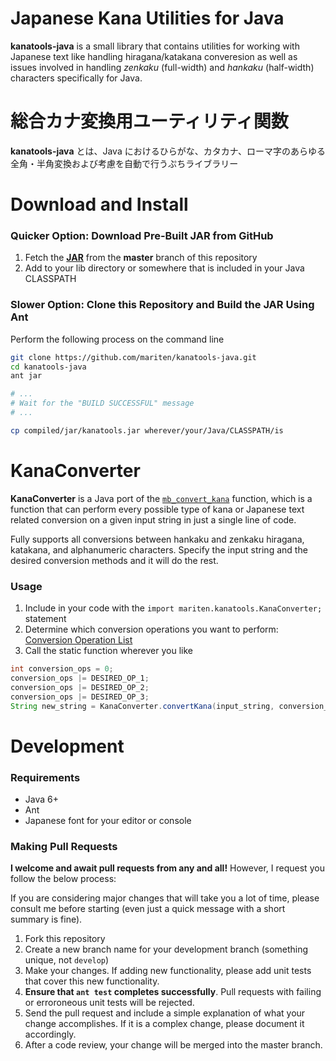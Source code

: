 # Japanese Kana Utilities for Java
**kanatools-java** is a small library that contains utilities for working with Japanese text like handling hiragana/katakana converesion as well as issues involved in handling *zenkaku* (full-width) and *hankaku* (half-width) characters specifically for Java.

# 総合カナ変換用ユーティリティ関数
**kanatools-java** とは、Java におけるひらがな、カタカナ、ローマ字のあらゆる全角・半角変換および考慮を自動で行うぷちライブラリー

# Download and Install
### Quicker Option: Download Pre-Built JAR from GitHub
1. Fetch the [**JAR**](https://github.com/mariten/kanatools-java/blob/master/compiled/jar/kanatools.jar) from the **master** branch of this repository
2. Add to your lib directory or somewhere that is included in your Java CLASSPATH

### Slower Option: Clone this Repository and Build the JAR Using Ant
Perform the following process on the command line
```bash
git clone https://github.com/mariten/kanatools-java.git
cd kanatools-java
ant jar

# ...
# Wait for the "BUILD SUCCESSFUL" message
# ...

cp compiled/jar/kanatools.jar wherever/your/Java/CLASSPATH/is
```

# KanaConverter
**KanaConverter** is a Java port of the [`mb_convert_kana`](http://www.php.net/manual/en/function.mb-convert-kana.php) function, which is a function that can perform every possible type of kana or Japanese text related conversion on a given input string in just a single line of code.

Fully supports all conversions between hankaku and zenkaku hiragana, katakana, and alphanumeric characters. Specify the input string and the desired conversion methods and it will do the rest.

### Usage
1. Include in your code with the `import mariten.kanatools.KanaConverter;` statement
2. Determine which conversion operations you want to perform: [Conversion Operation List](https://github.com/mariten/kanatools-java/blob/master/src/mariten/kanatools/KanaConverter.java#L11)
3. Call the static function wherever you like
```java
int conversion_ops = 0;
conversion_ops |= DESIRED_OP_1;
conversion_ops |= DESIRED_OP_2;
conversion_ops |= DESIRED_OP_3;
String new_string = KanaConverter.convertKana(input_string, conversion_ops);
```

# Development
### Requirements
* Java 6+
* Ant
* Japanese font for your editor or console

### Making Pull Requests
**I welcome and await pull requests from any and all!** However, I request you follow the below process:

If you are considering major changes that will take you a lot of time, please consult me before starting (even just a quick message with a short summary is fine).

1. Fork this repository
2. Create a new branch name for your development branch (something unique, not `develop`)
3. Make your changes.  If adding new functionality, please add unit tests that cover this new functionality.
4. **Ensure that `ant test` completes successfully**.  Pull requests with failing or erroroneous unit tests will be rejected.
5. Send the pull request and include a simple explanation of what your change accomplishes.  If it is a complex change, please document it accordingly.
6. After a code review, your change will be merged into the master branch.
